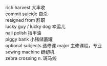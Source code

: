 
rich harvest  大丰收  
commit suicide  自杀  
resigned from 辞职  
lucky guy / lucky dog 幸运儿  
nail polish  指甲油  
piggy bank  小猪储蓄罐  
optional subjects 选修课  major 主修课程，专业  
sewing machine 缝纫机  
zebra crossing  n. 斑马线  




